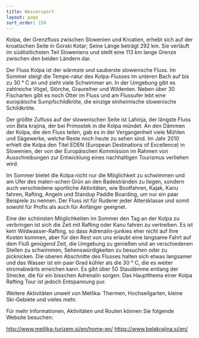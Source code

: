 ```yaml
---
title: Wassersport
layout: page
sort_order: 150
---
```


Kolpa, der Grenzfluss zwischen Slowenien und Kroatien, erhebt sich auf der kroatischen Seite in 
Gorski Kotar; Seine Länge beträgt 292 km. Sie verläuft im südöstlichsten Teil Sloweniens und stellt 
eine 113 km lange Grenze zwischen den beiden Ländern dar.

Der Fluss Kolpa ist der wärmste und sauberste slowenische Fluss. Im Sommer steigt die Tempe-ratur 
des Kolpa-Flusses im unteren Bach auf bis zu 30 ° C an und zieht viele Schwimmer an. In der 
Umgebung gibt es zahlreiche Vögel, Störche, Graureiher und Wildenten. Neben über 30 Fischarten 
gibt es noch Otter im Fluss und am Flussufer lebt eine europäische Sumpfschildkröte, die einzige 
einheimische slowenische Schildkröte.

Der größte Zufluss auf der slowenischen Seite ist Lahinja, der längste Fluss von Bela krajina, der 
bei Primostek in die Kolpa mündet. An den Dämmen der Kolpa, die den Fluss teilen, gab es in der 
Vergangenheit viele Mühlen und Sägewerke, welche Reste noch heute zu sehen sind. Im Jahr 2010 
erhielt die Kolpa den Titel EDEN (European Destinations of Excellence) in Slowenien, der von der 
Europäischen Kommission im Rahmen von Ausschreibungen zur Entwicklung eines nachhaltigen Tourismus 
verliehen wird.

Im Sommer bietet die Kolpa nicht nur die Möglichkeit zu schwimmen und am Ufer des maleri-schen 
Grün an den Badestränden zu liegen, sondern auch verschiedene sportliche Aktivitäten, wie 
Bootfahren, Kajak, Kanu fahren, Rafting, Angeln und Standup Paddle Boarding, um nur ein paar 
Beispiele zu nennen. Der Fluss ist für Ruderer jeder Altersklasse und somit sowohl für Profis als 
auch für Anfänger geeignet. 

Eine der schönsten Möglichkeiten im Sommer den Tag an der Kolpa zu verbringen ist sich die Zeit 
mit Rafting oder Kanu fahren zu vertreiben. Es ist kein Wildwasser-Rafting, so dass 
Adrenalin-junkies eher nicht auf Ihre Kosten kommen, aber für den Rest von uns erlaubt eine 
langsame Fahrt auf dem Fluß genügend Zeit, die Umgebung zu genießen und an verschiedenen Stellen 
zu schwimmen, Sehenswürdigkeiten zu besuchen oder zu picknicken. Die oberen Abschnitte des 
Flusses halten sich etwas langsamer und das Wasser ist ein paar Grad kühler als die 30 ° C, die 
es weiter stromabwärts erreichen kann. Es gibt über 50 Staudämme entlang der Strecke, die für ein 
bisschen Adrenalin sorgen. Das Hauptthema einer Kolpa Rafting Tour ist jedoch Entspannung pur.

Weitere Aktivitäten unweit von Metlika: Thermen, Hochseilgarten, kleine Ski-Gebiete und vieles mehr.

Für mehr Informationen, Aktivitäten und Routen können Sie folgende Website besuchen:

<http://www.metlika-turizem.si/en/home-en/>
<https://www.belakrajina.si/en/>
